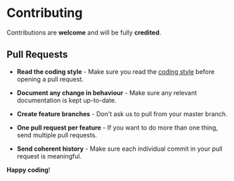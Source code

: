 # Contributing

Contributions are **welcome** and will be fully **credited**.

## Pull Requests

- **Read the coding style** - Make sure you read the [coding style](https://github.com/Unarelith/OpenMiner/wiki/Coding-Style) before opening a pull request.

- **Document any change in behaviour** - Make sure any relevant documentation is kept up-to-date.

- **Create feature branches** - Don't ask us to pull from your master branch.

- **One pull request per feature** - If you want to do more than one thing, send multiple pull requests.

- **Send coherent history** - Make sure each individual commit in your pull request is meaningful.

**Happy coding**!

